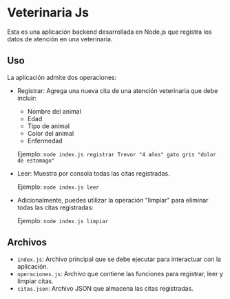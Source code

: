 # Veterinaria Js

Esta es una aplicación backend desarrollada en Node.js que registra los datos de atención en una veterinaria.

## Uso

La aplicación admite dos operaciones:

- Registrar: Agrega una nueva cita de una atención veterinaria que debe incluir:
  - Nombre del animal
  - Edad
  - Tipo de animal
  - Color del animal
  - Enfermedad

  Ejemplo: `node index.js registrar Trevor "4 años" gato gris "dolor de estomago"`

- Leer: Muestra por consola todas las citas registradas.

  Ejemplo: `node index.js leer`

- Adicionalmente, puedes utilizar la operación "limpiar" para eliminar todas las citas registradas:

  Ejemplo: `node index.js limpiar`

## Archivos

- `index.js`: Archivo principal que se debe ejecutar para interactuar con la aplicación.
- `operaciones.js`: Archivo que contiene las funciones para registrar, leer y limpiar citas.
- `citas.json`: Archivo JSON que almacena las citas registradas.

